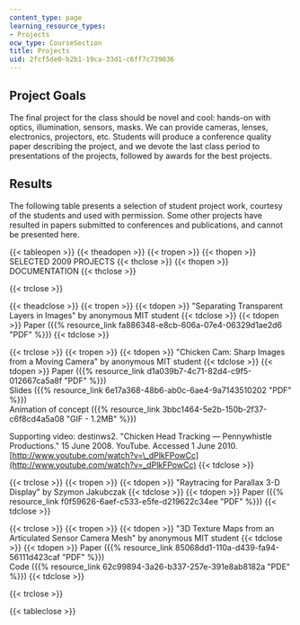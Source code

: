 ```yaml
---
content_type: page
learning_resource_types:
- Projects
ocw_type: CourseSection
title: Projects
uid: 2fcf5de0-b2b1-19ca-33d1-c6ff7c739036
---
```


Project Goals
-------------

The final project for the class should be novel and cool: hands-on with optics, illumination, sensors, masks. We can provide cameras, lenses, electronics, projectors, etc. Students will produce a conference quality paper describing the project, and we devote the last class period to presentations of the projects, followed by awards for the best projects.

Results
-------

The following table presents a selection of student project work, courtesy of the students and used with permission. Some other projects have resulted in papers submitted to conferences and publications, and cannot be presented here.

{{< tableopen >}}
{{< theadopen >}}
{{< tropen >}}
{{< thopen >}}
SELECTED 2009 PROJECTS
{{< thclose >}}
{{< thopen >}}
DOCUMENTATION
{{< thclose >}}

{{< trclose >}}

{{< theadclose >}}
{{< tropen >}}
{{< tdopen >}}
"Separating Transparent Layers in Images" by anonymous MIT student
{{< tdclose >}}
{{< tdopen >}}
Paper ({{% resource_link fa886348-e8cb-606a-07e4-06329d1ae2d6 "PDF" %}})
{{< tdclose >}}

{{< trclose >}}
{{< tropen >}}
{{< tdopen >}}
"Chicken Cam: Sharp Images from a Moving Camera" by anonymous MIT student
{{< tdclose >}}
{{< tdopen >}}
Paper ({{% resource_link d1a039b7-4c71-82d4-c9f5-012667ca5a8f "PDF" %}})  
Slides ({{% resource_link 6e17a368-48b6-ab0c-6ae4-9a7143510202 "PDF" %}})  
Animation of concept ({{% resource_link 3bbc1464-5e2b-150b-2f37-c6f8cd4a5a08 "GIF - 1.2MB" %}})  
  
Supporting video: destinws2. "Chicken Head Tracking — Pennywhistle Productions." 15 June 2008. YouTube. Accessed 1 June 2010. [http://www.youtube.com/watch?v=\_dPlkFPowCc](http://www.youtube.com/watch?v=_dPlkFPowCc)
{{< tdclose >}}

{{< trclose >}}
{{< tropen >}}
{{< tdopen >}}
"Raytracing for Parallax 3-D Display" by Szymon Jakubczak
{{< tdclose >}}
{{< tdopen >}}
Paper ({{% resource_link f0f59626-6aef-c533-e5fe-d219622c34ee "PDF" %}})
{{< tdclose >}}

{{< trclose >}}
{{< tropen >}}
{{< tdopen >}}
"3D Texture Maps from an Articulated Sensor Camera Mesh" by anonymous MIT student
{{< tdclose >}}
{{< tdopen >}}
Paper ({{% resource_link 85068dd1-110a-d439-fa94-56111d423caf "PDF" %}})  
Code ({{% resource_link 62c99894-3a26-b337-257e-391e8ab8182a "PDE" %}})
{{< tdclose >}}

{{< trclose >}}

{{< tableclose >}}